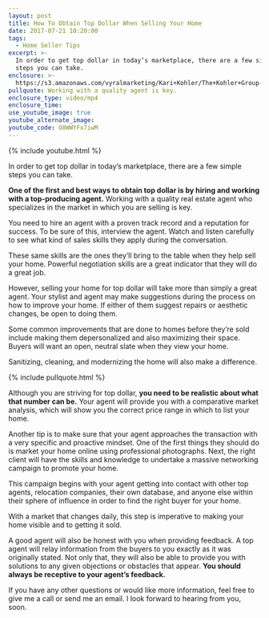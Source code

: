 ```yaml
---
layout: post
title: How To Obtain Top Dollar When Selling Your Home
date: 2017-07-21 10:20:00
tags:
  - Home Seller Tips
excerpt: >-
  In order to get top dollar in today’s marketplace, there are a few simple
  steps you can take.
enclosure: >-
  https://s3.amazonaws.com/vyralmarketing/Kari+Kohler/The+Kohler+Group-+How+To+Obtain+Top+Dollar+When+Selling+Your+Home.mp4
pullquote: Working with a quality agent is key.
enclosure_type: video/mp4
enclosure_time:
use_youtube_image: true
youtube_alternate_image:
youtube_code: O8WWYFx7iwM
---
```



{% include youtube.html %}

In order to get top dollar in today’s marketplace, there are a few simple steps you can take.

**One of the first and best ways to obtain top dollar is by hiring and working with a top-producing agent.** Working with a quality real estate agent who specializes in the market in which you are selling is key.

You need to hire an agent with a proven track record and a reputation for success. To be sure of this, interview the agent. Watch and listen carefully to see what kind of sales skills they apply during the conversation.

These same skills are the ones they’ll bring to the table when they help sell your home. Powerful negotiation skills are a great indicator that they will do a great job.

However, selling your home for top dollar will take more than simply a great agent. Your stylist and agent may make suggestions during the process on how to improve your home. If either of them suggest repairs or aesthetic changes, be open to doing them.

Some common improvements that are done to homes before they’re sold include making them depersonalized and also maximizing their space. Buyers will want an open, neutral slate when they view your home.

Sanitizing, cleaning, and modernizing the home will also make a difference.

{% include pullquote.html %}

Although you are striving for top dollar, **you need to be realistic about what that number can be.** Your agent will provide you with a comparative market analysis, which will show you the correct price range in which to list your home.

Another tip is to make sure that your agent approaches the transaction with a very specific and proactive mindset. One of the first things they should do is market your home online using professional photographs. Next, the right client will have the skills and knowledge to undertake a massive networking campaign to promote your home.

This campaign begins with your agent getting into contact with other top agents, relocation companies, their own database, and anyone else within their sphere of influence in order to find the right buyer for your home.

With a market that changes daily, this step is imperative to making your home visible and to getting it sold.

A good agent will also be honest with you when providing feedback. A top agent will relay information from the buyers to you exactly as it was originally stated. Not only that, they will also be able to provide you with solutions to any given objections or obstacles that appear. **You should always be receptive to your agent’s feedback.**

If you have any other questions or would like more information, feel free to give me a call or send me an email. I look forward to hearing from you, soon.
